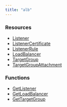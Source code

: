 ```yaml
---
title: "alb"
---
```


<!-- WARNING: this file was generated by Pulumi Docs Generator. -->
<!-- Do not edit by hand unless you're certain you know what you are doing! -->

<style>
  table td p { margin-top: 0; margin-bottom: 0; }
</style>

<h3>Resources</h3>
<ul class="api">
    <li><a href="listener"><span class="symbol resource"></span>Listener</a></li>
    <li><a href="listenercertificate"><span class="symbol resource"></span>ListenerCertificate</a></li>
    <li><a href="listenerrule"><span class="symbol resource"></span>ListenerRule</a></li>
    <li><a href="loadbalancer"><span class="symbol resource"></span>LoadBalancer</a></li>
    <li><a href="targetgroup"><span class="symbol resource"></span>TargetGroup</a></li>
    <li><a href="targetgroupattachment"><span class="symbol resource"></span>TargetGroupAttachment</a></li>
</ul>

<h3>Functions</h3>
<ul class="api">
    <li><a href="getlistener"><span class="symbol datasource"></span>GetListener</a></li>
    <li><a href="getloadbalancer"><span class="symbol datasource"></span>GetLoadBalancer</a></li>
    <li><a href="gettargetgroup"><span class="symbol datasource"></span>GetTargetGroup</a></li>
</ul>

